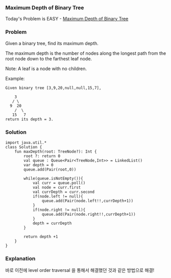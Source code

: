 ### Maximum Depth of Binary Tree

Today's Problem is EASY - [Maximum Depth of Binary Tree](https://leetcode.com/problems/maximum-depth-of-binary-tree/)

### Problem
Given a binary tree, find its maximum depth.

The maximum depth is the number of nodes along the longest path from the root node down to the farthest leaf node.

Note: A leaf is a node with no children.

Example:

```
Given binary tree [3,9,20,null,null,15,7],

    3
   / \
  9  20
    /  \
   15   7
return its depth = 3.
```

### Solution

```
import java.util.*
class Solution {
    fun maxDepth(root: TreeNode?): Int {
        root ?: return 0
        val queue : Queue<Pair<TreeNode,Int>> = LinkedList()
        var depth = 0
        queue.add(Pair(root,0))

        while(queue.isNotEmpty()){
            val curr = queue.poll()
            val node = curr.first
            val currDepth = curr.second
            if(node.left != null){
                queue.add(Pair(node.left!!,currDepth+1))
            }
            if(node.right != null){
                queue.add(Pair(node.right!!,currDepth+1))
            }
            depth = currDepth
        }

        return depth +1
    }
}
```

### Explanation

바로 이전에 level order traversal 을 통해서 해결했던 것과 같은 방법으로 해결!